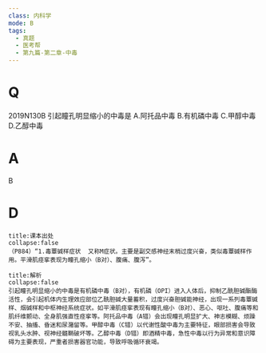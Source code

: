 ```yaml
---
class: 内科学
mode: B
tags:
  - 真题
  - 医考帮
  - 第九篇-第二章-中毒
---
```


# Q
2019N130B 引起瞳孔明显缩小的中毒是
A.阿托品中毒
B.有机磷中毒
C.甲醇中毒
D.乙醇中毒

# A
B
# D
```ad-note
title:课本出处
collapse:false
（P884）“1.毒蕈碱样症状  又称M症状。主要是副交感神经末梢过度兴奋，类似毒蕈碱样作用。平滑肌痉挛表现为瞳孔缩小（B对）、腹痛、腹泻”。
```

```ad-summary
title:解析
collapse:false
引起瞳孔明显缩小的中毒是有机磷中毒（B对），有机磷（OPI）进入人体后，抑制乙酰胆碱酯酶活性，会引起机体内生理效应部位乙酰胆碱大量蓄积，过度兴奋胆碱能神经，出现一系列毒蕈碱样、烟碱样和中枢神经系统症状。如平滑肌痉挛表现有瞳孔缩小（B对）、恶心、呕吐、腹痛等和肌纤维颤动、全身肌强直性痉挛等。阿托品中毒（A错）会出现瞳孔明显扩大、神志模糊、烦躁不安、抽搐、昏迷和尿潴留等。甲醇中毒（C错）以代谢性酸中毒为主要特征，眼部损害会导致视乳头水肿、视神经髓鞘破坏等。乙醇中毒（D错）即酒精中毒，急性中毒以行为异常和意识障碍为主要表现，严重者损害器官功能，导致呼吸循环衰竭。
```

